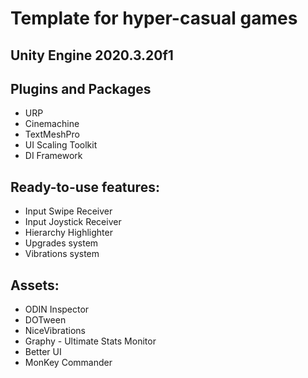 # Template for hyper-casual games
## Unity Engine 2020.3.20f1

## Plugins and Packages
- URP
- Cinemachine
- TextMeshPro
- UI Scaling Toolkit
- DI Framework

## Ready-to-use features:
- Input Swipe Receiver
- Input Joystick Receiver
- Hierarchy Highlighter
- Upgrades system
- Vibrations system

## Assets:
- ODIN Inspector
- DOTween
- NiceVibrations
- Graphy - Ultimate Stats Monitor
- Better UI
- MonKey Commander

